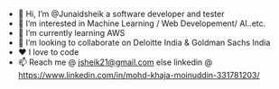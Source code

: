 - 👋 Hi, I’m @Junaidsheik a software developer and tester
- 👀 I’m interested in Machine Learning / Web Developement/ AI..etc.
- 🌱 I’m currently learning AWS 
- 💞️ I’m looking to collaborate on Deloitte India & Goldman Sachs India
- ❤  I love to code
- 📫 Reach me @ jsheik21@gmail.com else linkedin @ https://www.linkedin.com/in/mohd-khaja-moinuddin-331781203/

<!---
Junaidsheik/Junaidsheik is a ✨ special ✨ repository because its `README.md` (this file) appears on your GitHub profile.
You can click the Preview link to take a look at your changes.
--->
